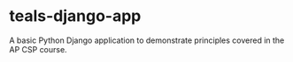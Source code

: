# teals-django-app
A basic Python Django application to demonstrate principles covered in the AP CSP course.
